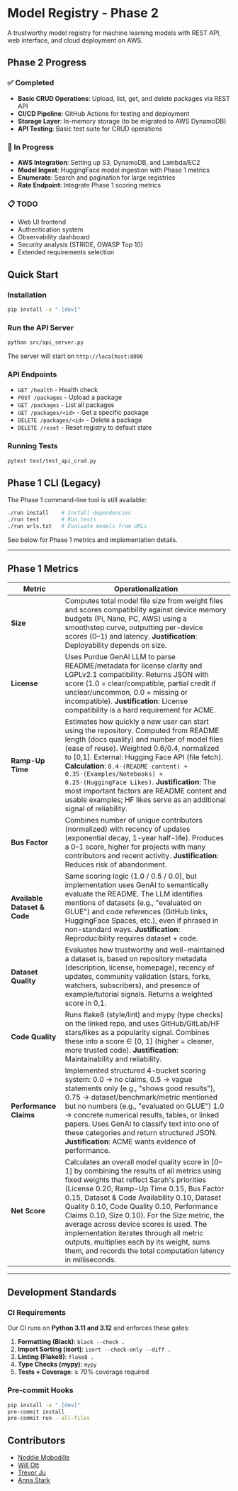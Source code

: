 # Model Registry - Phase 2

A trustworthy model registry for machine learning models with REST API, web interface, and cloud deployment on AWS.

## Phase 2 Progress

### ✅ Completed
- **Basic CRUD Operations**: Upload, list, get, and delete packages via REST API
- **CI/CD Pipeline**: GitHub Actions for testing and deployment
- **Storage Layer**: In-memory storage (to be migrated to AWS DynamoDB)
- **API Testing**: Basic test suite for CRUD operations

### 🚧 In Progress  
- **AWS Integration**: Setting up S3, DynamoDB, and Lambda/EC2
- **Model Ingest**: HuggingFace model ingestion with Phase 1 metrics
- **Enumerate**: Search and pagination for large registries
- **Rate Endpoint**: Integrate Phase 1 scoring metrics

### 📋 TODO
- Web UI frontend
- Authentication system
- Observability dashboard
- Security analysis (STRIDE, OWASP Top 10)
- Extended requirements selection

## Quick Start

### Installation
```bash
pip install -e ".[dev]"
```

### Run the API Server
```bash
python src/api_server.py
```

The server will start on `http://localhost:8000`

### API Endpoints

- `GET /health` - Health check
- `POST /packages` - Upload a package
- `GET /packages` - List all packages
- `GET /packages/<id>` - Get a specific package
- `DELETE /packages/<id>` - Delete a package
- `DELETE /reset` - Reset registry to default state

### Running Tests
```bash
pytest test/test_api_crud.py
```

## Phase 1 CLI (Legacy)

The Phase 1 command-line tool is still available:

```bash
./run install    # Install dependencies
./run test       # Run tests  
./run urls.txt   # Evaluate models from URLs
```

See below for Phase 1 metrics and implementation details.

---

## Phase 1 Metrics

| **Metric**                  | **Operationalization** |
|------------------------------|-------------------------|
| **Size**                     | Computes total model file size from weight files and scores compatibility against device memory budgets (Pi, Nano, PC, AWS) using a smoothstep curve, outputting per-device scores (0–1) and latency. **Justification**: Deployability depends on size. |
| **License**                  | Uses Purdue GenAI LLM to parse README/metadata for license clarity and LGPLv2.1 compatibility. Returns JSON with score (1.0 = clear/compatible, partial credit if unclear/uncommon, 0.0 = missing or incompatible). **Justification**: License compatibility is a hard requirement for ACME. |
| **Ramp-Up Time**             | Estimates how quickly a new user can start using the repository. Computed from README length (docs quality) and number of model files (ease of reuse). Weighted 0.6/0.4, normalized to [0,1]. External: Hugging Face API (file fetch). **Calculation**: `0.4·(README content) + 0.35·(Examples/Notebooks) + 0.25·(HuggingFace Likes)`. **Justification**: The most important factors are README content and usable examples; HF likes serve as an additional signal of reliability. |
| **Bus Factor**               | Combines number of unique contributors (normalized) with recency of updates (exponential decay, 1-year half-life). Produces a 0–1 score, higher for projects with many contributors and recent activity. **Justification**: Reduces risk of abandonment. |
| **Available Dataset & Code** | Same scoring logic (1.0 / 0.5 / 0.0), but implementation uses GenAI to semantically evaluate the README. The LLM identifies mentions of datasets (e.g., "evaluated on GLUE") and code references (GitHub links, HuggingFace Spaces, etc.), even if phrased in non-standard ways. **Justification**: Reproducibility requires dataset + code. |
| **Dataset Quality**          | Evaluates how trustworthy and well-maintained a dataset is, based on repository metadata (description, license, homepage), recency of updates, community validation (stars, forks, watchers, subscribers), and presence of example/tutorial signals. Returns a weighted score in 0,1. |
| **Code Quality**             | Runs flake8 (style/lint) and mypy (type checks) on the linked repo, and uses GitHub/GitLab/HF stars/likes as a popularity signal. Combines these into a score ∈ [0, 1] (higher = cleaner, more trusted code). **Justification**: Maintainability and reliability. |
| **Performance Claims**       | Implemented structured 4-bucket scoring system: 0.0 → no claims, 0.5 → vague statements only (e.g., "shows good results"), 0.75 → dataset/benchmark/metric mentioned but no numbers (e.g., "evaluated on GLUE") 1.0 → concrete numerical results, tables, or linked papers. Uses GenAI to classify text into one of these categories and return structured JSON. **Justification**: ACME wants evidence of performance. |
| **Net Score**                | Calculates an overall model quality score in [0–1] by combining the results of all metrics using fixed weights that reflect Sarah's priorities (License 0.20, Ramp-Up Time 0.15, Bus Factor 0.15, Dataset & Code Availability 0.10, Dataset Quality 0.10, Code Quality 0.10, Performance Claims 0.10, Size 0.10). For the Size metric, the average across device scores is used. The implementation iterates through all metric outputs, multiplies each by its weight, sums them, and records the total computation latency in milliseconds.|

---

## Development Standards

### CI Requirements

Our CI runs on **Python 3.11 and 3.12** and enforces these gates:

1. **Formatting (Black)**: `black --check .`
2. **Import Sorting (isort)**: `isort --check-only --diff .`
3. **Linting (Flake8)**: `flake8 .`
4. **Type Checks (mypy)**: `mypy`
5. **Tests + Coverage**: ≥ 70% coverage required

### Pre-commit Hooks
```bash
pip install -e ".[dev]"
pre-commit install
pre-commit run --all-files
```

## Contributors
* [Noddie Mgbodille](https://github.com/nmgbodil)
* [Will Ott](https://github.com/willott29)
* [Trevor Ju](https://github.com/teajuw)
* [Anna Stark](https://github.com/annastarky)
